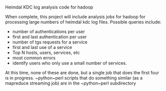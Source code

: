 Heimdal KDC log analysis code for hadoop

When complete, this project will include analysis jobs for hadoop for processing large numbers of heimdal
kdc log files. Possible queries include:

- number of authentications per user
- first and last authentication per user
- number of tgs requests for a service
- first and last use of a service
- Top N hosts, users, services, etc
- most common errors
- identify users who only use a small number of services.

At this time, none of these are done, but a single job that does the first four is in progress. ~python~perl scripts that do something similar (as a mapreduce streaming job) are in the ~python~perl subdirectory

